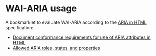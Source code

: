 # WAI-ARIA usage
A bookmarklet to evaluate WAI-ARIA according to the [ARIA in HTML](https://www.w3.org/TR/html-aria/) specification:
* [Document conformance requirements for use of ARIA attributes in HTML](https://www.w3.org/TR/html-aria/#docconformance)
* [Allowed ARIA roles, states, and properties](https://www.w3.org/TR/html-aria/#x4-allowed-aria-roles-states-and-properties)
